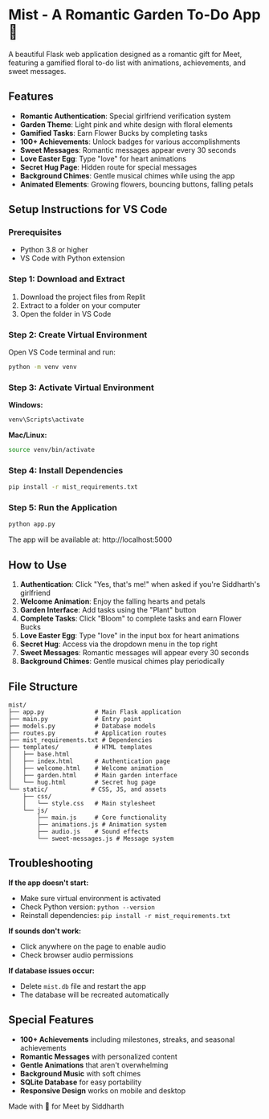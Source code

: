 # Mist - A Romantic Garden To-Do App 🌹

A beautiful Flask web application designed as a romantic gift for Meet, featuring a gamified floral to-do list with animations, achievements, and sweet messages.

## Features

- **Romantic Authentication**: Special girlfriend verification system
- **Garden Theme**: Light pink and white design with floral elements
- **Gamified Tasks**: Earn Flower Bucks by completing tasks
- **100+ Achievements**: Unlock badges for various accomplishments
- **Sweet Messages**: Romantic messages appear every 30 seconds
- **Love Easter Egg**: Type "love" for heart animations
- **Secret Hug Page**: Hidden route for special messages
- **Background Chimes**: Gentle musical chimes while using the app
- **Animated Elements**: Growing flowers, bouncing buttons, falling petals

## Setup Instructions for VS Code

### Prerequisites
- Python 3.8 or higher
- VS Code with Python extension

### Step 1: Download and Extract
1. Download the project files from Replit
2. Extract to a folder on your computer
3. Open the folder in VS Code

### Step 2: Create Virtual Environment
Open VS Code terminal and run:
```bash
python -m venv venv
```

### Step 3: Activate Virtual Environment
**Windows:**
```bash
venv\Scripts\activate
```

**Mac/Linux:**
```bash
source venv/bin/activate
```

### Step 4: Install Dependencies
```bash
pip install -r mist_requirements.txt
```

### Step 5: Run the Application
```bash
python app.py
```

The app will be available at: http://localhost:5000

## How to Use

1. **Authentication**: Click "Yes, that's me!" when asked if you're Siddharth's girlfriend
2. **Welcome Animation**: Enjoy the falling hearts and petals
3. **Garden Interface**: Add tasks using the "Plant" button
4. **Complete Tasks**: Click "Bloom" to complete tasks and earn Flower Bucks
5. **Love Easter Egg**: Type "love" in the input box for heart animations
6. **Secret Hug**: Access via the dropdown menu in the top right
7. **Sweet Messages**: Romantic messages will appear every 30 seconds
8. **Background Chimes**: Gentle musical chimes play periodically

## File Structure

```
mist/
├── app.py              # Main Flask application
├── main.py             # Entry point
├── models.py           # Database models
├── routes.py           # Application routes
├── mist_requirements.txt # Dependencies
├── templates/          # HTML templates
│   ├── base.html
│   ├── index.html      # Authentication page
│   ├── welcome.html    # Welcome animation
│   ├── garden.html     # Main garden interface
│   └── hug.html        # Secret hug page
└── static/            # CSS, JS, and assets
    ├── css/
    │   └── style.css   # Main stylesheet
    └── js/
        ├── main.js     # Core functionality
        ├── animations.js # Animation system
        ├── audio.js    # Sound effects
        └── sweet-messages.js # Message system
```

## Troubleshooting

**If the app doesn't start:**
- Make sure virtual environment is activated
- Check Python version: `python --version`
- Reinstall dependencies: `pip install -r mist_requirements.txt`

**If sounds don't work:**
- Click anywhere on the page to enable audio
- Check browser audio permissions

**If database issues occur:**
- Delete `mist.db` file and restart the app
- The database will be recreated automatically

## Special Features

- **100+ Achievements** including milestones, streaks, and seasonal achievements
- **Romantic Messages** with personalized content
- **Gentle Animations** that aren't overwhelming
- **Background Music** with soft chimes
- **SQLite Database** for easy portability
- **Responsive Design** works on mobile and desktop

Made with 💖 for Meet by Siddharth